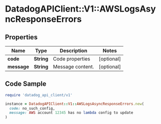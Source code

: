 # DatadogAPIClient::V1::AWSLogsAsyncResponseErrors

## Properties

| Name | Type | Description | Notes |
| ---- | ---- | ----------- | ----- |
| **code** | **String** | Code properties | [optional] |
| **message** | **String** | Message content. | [optional] |

## Code Sample

```ruby
require 'datadog_api_client/v1'

instance = DatadogAPIClient::V1::AWSLogsAsyncResponseErrors.new(
  code: no_such_config,
  message: AWS account 12345 has no lambda config to update
)
```

